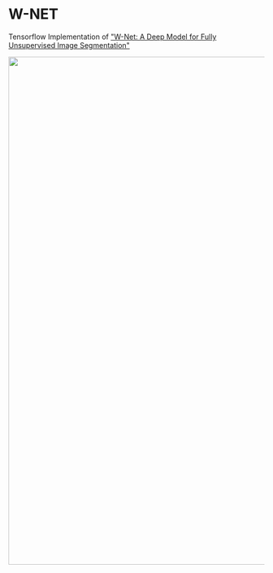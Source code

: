 # W-NET
Tensorflow Implementation of ["W-Net: A Deep Model for Fully Unsupervised Image Segmentation"](https://arxiv.org/pdf/1711.08506.pdf)


<img width = "1000" heigth = "1000" src = https://user-images.githubusercontent.com/37679460/118472962-6da32680-b744-11eb-9d2a-16e5de08d2f8.png.png>
